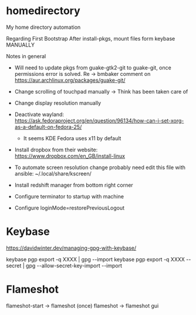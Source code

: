 # homedirectory
My home directory automation

Regarding First Bootstrap
After install-pkgs, mount files form keybase MANUALLY

Notes in general
- Will need to update pkgs from guake-gtk2-git to guake-git, once permissions error is solved. Re -> bmbaker comment on https://aur.archlinux.org/packages/guake-git/


- Change scrolling of touchpad manually -> Think has been taken care of
- Change display resolution manually
- Deactivate wayland: https://ask.fedoraproject.org/en/question/96134/how-can-i-set-xorg-as-a-default-on-fedora-25/
    - It seems KDE Fedora uses x11 by default
- Install dropbox from their website: https://www.dropbox.com/en_GB/install-linux
- To automate screen resolution change probably need edit this file with ansible: ~/.local/share/kscreen/<some random id>

- Install redshift manager from bottom right corner
- Configure terminator to startup with machine
- Configure loginMode=restorePreviousLogout

# Keybase
https://davidwinter.dev/managing-gpg-with-keybase/

keybase pgp export -q XXXX | gpg --import
keybase pgp export -q XXXX --secret | gpg --allow-secret-key-import --import

# Flameshot
flameshot-start -> flameshot (once)
flameshot -> flameshot gui
